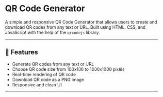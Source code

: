 # QR Code Generator

A simple and responsive QR Code Generator that allows users to create and download QR codes from any text or URL. Built using HTML, CSS, and JavaScript with the help of the `qrcodejs` library.

---

## 🚀 Features

- Generate QR codes from any text or URL  
- Choose QR code size from 100x100 to 1000x1000 pixels  
- Real-time rendering of QR code  
- Download QR code as a PNG image  
- Responsive and clean UI  

---

